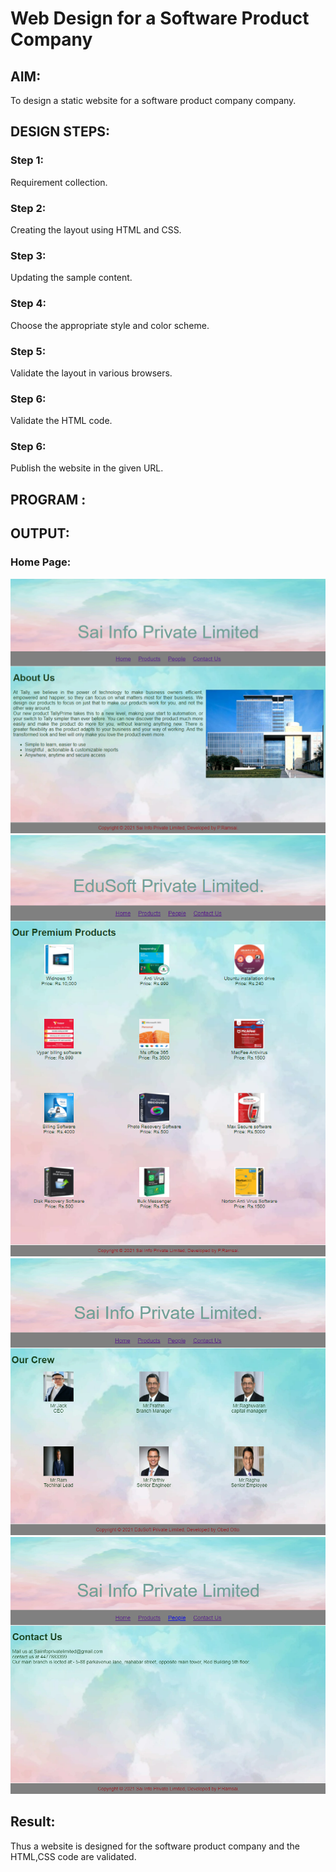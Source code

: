 # Web Design for a Software Product Company

## AIM:

To design a static website for a software product company company.

## DESIGN STEPS:

### Step 1:

Requirement collection.

### Step 2:

Creating the layout using HTML and CSS.

### Step 3:

Updating the sample content.

### Step 4:

Choose the appropriate style and color scheme.

### Step 5:

Validate the layout in various browsers.

### Step 6:

Validate the HTML code.

### Step 6:

Publish the website in the given URL.

## PROGRAM :


## OUTPUT:

### Home Page:

![output](./images/pic1.png)
![output](./images/pic2.png)
![output](./images/pic3.png)
![output](./images/pic4.png)

## Result:

Thus a website is designed for the software product company and the HTML,CSS code are validated.

